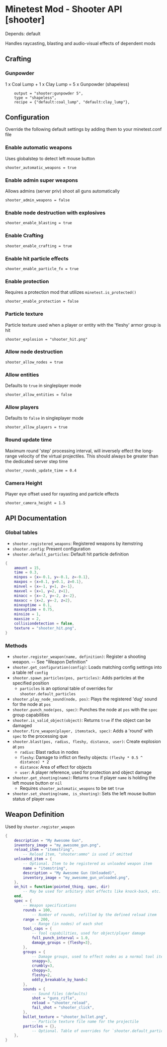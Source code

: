 Minetest Mod - Shooter API [shooter]
====================================

Depends: default

Handles raycasting, blasting and audio-visual effects of dependent mods

Crafting
--------

### Gunpowder

1 x Coal Lump + 1 x Clay Lump = 5 x Gunpowder (shapeless)
```
	output = "shooter:gunpowder 5",
	type = "shapeless",
	recipe = {"default:coal_lump", "default:clay_lump"},
```
Configuration
-------------

Override the following default settings by adding them to your minetest.conf file

### Enable automatic weapons

Uses globalstep to detect left mouse button

`shooter_automatic_weapons = true`

### Enable admin super weapons

Allows admins (server priv) shoot all guns automatically

`shooter_admin_weapons = false`

### Enable node destruction with explosives

`shooter_enable_blasting = true`

### Enable Crafting

`shooter_enable_crafting = true`

### Enable hit particle effects

`shooter_enable_particle_fx = true`

### Enable protection

Requires a protection mod that utilizes `minetest.is_protected()`

`shooter_enable_protection = false`

### Particle texture

Particle texture used when a player or entity with the 'fleshy' armor group is hit

`shooter_explosion = "shooter_hit.png"`

### Allow node destruction

`shooter_allow_nodes = true`

### Allow entities

Defaults to `true` in singleplayer mode

`shooter_allow_entities = false`

### Allow players

Defaults to `false` in singleplayer mode

`shooter_allow_players = true`

### Round update time

Maximum round 'step' processing interval, will inversely effect the long-range velocity of the virtual projectiles. This should always be greater than the dedicated server step time

`shooter_rounds_update_time = 0.4`

### Camera Height

Player eye offset used for rayasting and particle effects

`shooter_camera_height = 1.5`

API Documentation
-----------------

### Global tables

* `shooter.registered_weapons`: Registered weapons by itemstring
* `shooter.config`: Present configuration
* `shooter.default_particles`: Default hit particle definition
```Lua
{
	amount = 15,
	time = 0.3,
	minpos = {x=-0.1, y=-0.1, z=-0.1},
	maxpos = {x=0.1, y=0.1, z=0.1},
	minvel = {x=-1, y=1, z=-1},
	maxvel = {x=1, y=2, z=1},
	minacc = {x=-2, y=-2, z=-2},
	maxacc = {x=2, y=-2, z=2},
	minexptime = 0.1,
	maxexptime = 0.75,
	minsize = 1,
	maxsize = 2,
	collisiondetection = false,
	texture = "shooter_hit.png",
}
```
### Methods

* `shooter.register_weapon(name, definition)`: Register a shooting weapon. -- See "Weapon Definition"
* `shooter.get_configuration(config)`: Loads matching config settings into a table ref `config`
* `shooter.spawn_particles(pos, particles)`: Adds particles at the specified position
	* `particles` is an optional table of overrides for `shooter.default_particles`
* `shooter.play_node_sound(node, pos)`: Plays the registered 'dug' sound for the node at `pos`
* `shooter.punch_node(pos, spec)`: Punches the node at `pos` with the `spec` group capabilities
* `shooter.is_valid_object(object)`: Returns `true` if the object can be damaged
* `shooter.fire_weapon(player, itemstack, spec)`: Adds a 'round' with `spec` to the processing que
* `shooter.blast(pos, radius, fleshy, distance, user)`: Create explosion at `pos`
	* `radius`: Blast radius in nodes
	* `fleshy`: Damage to inflict on fleshy objects: `(fleshy * 0.5 ^ distance) * 2`
	* `distance`: Area of effect for objects
	* `user`: A player reference, used for protection and object damage
* `shooter.get_shooting(name)`: Returns `true` if player `name` is holding the left mouse button or `nil`
	* Requires `shooter_automatic_weapons` to be set `true`
* `shooter.set_shooting(name, is_shooting)`: Sets the left mouse button status of player `name`

Weapon Definition
-----------------

Used by `shooter.register_weapon`

```Lua
{
	description = "My Awesome Gun",
	inventory_image = "my_awesome_gun.png",
	reload_item = "itemstring",
		-- Reload Item, "shooter:ammo" is used if omitted
	unloaded_item = {
		-- Optional. Item to be registered as unloaded weapon item
		name = "itemstring",
		description = "My Awesome Gun (Unloaded)",
		inventory_image = "my_awesome_gun_unloaded.png",
	},
	on_hit = function(pointed_thing, spec, dir)
		-- May be used for arbitary shot effects like knock-back, etc.
	end,
	spec = {
		-- Weapon specifications
		rounds = 100,
			-- Number of rounds, refilled by the defined reload item
		range = 200,
			-- Range (in nodes) of each shot
		tool_caps = {
			-- Tool capabilities, used for object/player damage
			full_punch_interval = 1.0,
			damage_groups = {fleshy=3},
		},
		groups = {
			-- Damage groups, used to effect nodes as a normal tool item would
			snappy=3,
			crumbly=3,
			choppy=3,
			fleshy=2,
			oddly_breakable_by_hand=2
		},
		sounds = {
			-- Sound files (defaults)
			shot = "guns_rifle",
			reload = "shooter_reload",
			fail_shot = "shooter_click",
		},
		bullet_texture = "shooter_bullet.png",
			-- Particle texture file name for the projectile
		particles = {},
			-- Optional. Table of overrides for `shooter.default_particles`
	},
}
```
